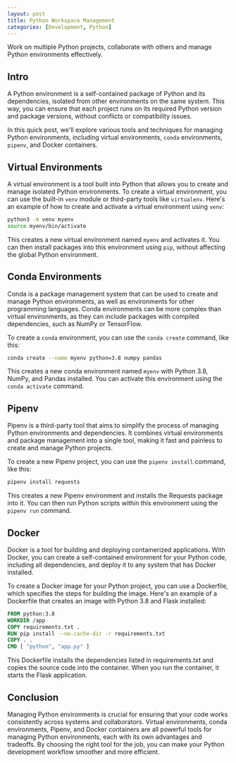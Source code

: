 ```yaml
---
layout: post
title: Python Workspace Management
categories: [Development, Python]
---
```


Work on multiple Python projects, collaborate with others and manage Python environments effectively.

## Intro

A Python environment is a self-contained package of Python and its dependencies, isolated from other environments on the same system. This way, you can ensure that each project runs on its required Python version and package versions, without conflicts or compatibility issues.

In this quick post, we'll explore various tools and techniques for managing Python environments, including virtual environments, `conda` environments, `pipenv`, and Docker containers.

## Virtual Environments

A virtual environment is a tool built into Python that allows you to create and manage isolated Python environments. To create a virtual environment, you can use the built-in `venv` module or third-party tools like `virtualenv`. Here's an example of how to create and activate a virtual environment using `venv`:

```bash
python3 -m venv myenv
source myenv/bin/activate
```

This creates a new virtual environment named `myenv` and activates it. You can then install packages into this environment using `pip`, without affecting the global Python environment.

## Conda Environments

Conda is a package management system that can be used to create and manage Python environments, as well as environments for other programming languages. Conda environments can be more complex than virtual environments, as they can include packages with compiled dependencies, such as NumPy or TensorFlow.

To create a `conda` environment, you can use the `conda create` command, like this:

```bash
conda create --name myenv python=3.8 numpy pandas
```

This creates a new conda environment named `myenv` with Python 3.8, NumPy, and Pandas installed. You can activate this environment using the `conda activate` command.

## Pipenv

Pipenv is a third-party tool that aims to simplify the process of managing Python environments and dependencies. It combines virtual environments and package management into a single tool, making it fast and painless to create and manage Python projects.

To create a new Pipenv project, you can use the `pipenv install` command, like this:

```bash
pipenv install requests
```

This creates a new Pipenv environment and installs the Requests package into it. You can then run Python scripts within this environment using the `pipenv run` command.

## Docker

Docker is a tool for building and deploying containerized applications. With Docker, you can create a self-contained environment for your Python code, including all dependencies, and deploy it to any system that has Docker installed.

To create a Docker image for your Python project, you can use a Dockerfile, which specifies the steps for building the image. Here's an example of a Dockerfile that creates an image with Python 3.8 and Flask installed:

```Dockerfile
FROM python:3.8
WORKDIR /app
COPY requirements.txt .
RUN pip install --no-cache-dir -r requirements.txt
COPY . .
CMD [ "python", "app.py" ]
```

This Dockerfile installs the dependencies listed in requirements.txt and copies the source code into the container. When you run the container, it starts the Flask application.

## Conclusion

Managing Python environments is crucial for ensuring that your code works consistently across systems and collaborators. Virtual environments, conda environments, Pipenv, and Docker containers are all powerful tools for managing Python environments, each with its own advantages and tradeoffs. By choosing the right tool for the job, you can make your Python development workflow smoother and more efficient.
